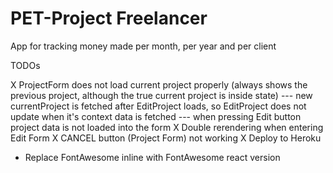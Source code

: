 # PET-Project Freelancer

App for tracking money made per month, per year and per client

TODOs

X ProjectForm does not load current project properly (always shows the previous project, although the true current project is inside state)
--- new currentProject is fetched after EditProject loads, so EditProject does not update when it's context data is fetched
--- when pressing Edit button project data is not loaded into the form
X Double rerendering when entering Edit Form
X CANCEL button (Project Form) not working
X Deploy to Heroku

- Replace FontAwesome inline with FontAwesome react version
